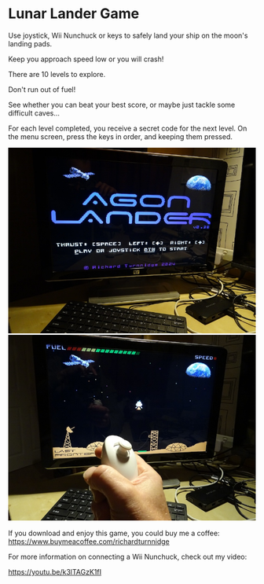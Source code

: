 # Lunar Lander Game

Use joystick, Wii Nunchuck or keys to safely land your ship on the moon's landing pads.

Keep you approach speed low or you will crash!

There are 10 levels to explore.

Don't run out of fuel!

See whether you can beat your best score, or maybe just tackle some difficult caves...

For each level completed, you receive a secret code for the next level. On the menu screen, press the keys in order, and keeping them pressed.

![](./lunar1.JPG)
![](./lunar2.JPG)

If you download and enjoy this game, you could buy me a coffee:
https://www.buymeacoffee.com/richardturnnidge

For more information on connecting a Wii Nunchuck, check out my video:

https://youtu.be/k3lTAGzK1fI
